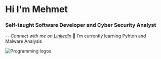 # Hi I'm Mehmet
### Self-taught Software Developer and Cyber Security Analyst

-- *Connect with me on [LinkedIn](https://www.linkedin.com/in/mehmetcanaydogan/)*
🌱 I’m currently learning Pyhton and Malware Analysis

![Programming logos](https://raw.githubusercontent.com/jamezmca/learn-to-code/main/assets/logos.png)
